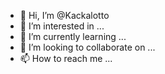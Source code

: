 - 👋 Hi, I’m @Kackalotto
- 👀 I’m interested in ...
- 🌱 I’m currently learning ...
- 💞️ I’m looking to collaborate on ...
- 📫 How to reach me ...

<!---
Kackalotto/Kackalotto is a ✨ special ✨ repository because its `README.md` (this file) appears on your GitHub profile.
You can click the Preview link to take a look at your changes.
--->
